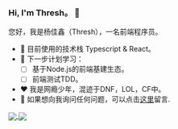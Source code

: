 ### Hi, I'm Thresh。 👋

您好，我是杨佳鑫（Thresh），一名前端程序员。

- 🎉 目前使用的技术栈 Typescript & React。
- 🌱 下一步计划学习：
    - [ ] 基于Node.js的前端基建生态。
    - [ ] 前端测试TDD。
- ❤️ 我是网瘾少年，混迹于DNF，LOL，CF中。
- 💬 如果想向我询问任何问题，可以点击[这里](https://github.com/yangjiaxin1995/yangjiaxin1995/issues)留言.

<a href="https://github.com/anuraghazra/convoychat">
  <img align="center" src="https://github-readme-stats.vercel.app/api/top-langs/?username=yangjiaxin1995&layout=compact&theme=react&show_owner=true" />
</a>

<a href="https://github.com/anuraghazra/github-readme-stats">
  <img align="center" src="https://github-readme-stats.vercel.app/api?username=yangjiaxin1995&show_icons=true&theme=react&show_owner=true" />
</a>
